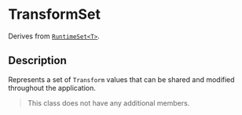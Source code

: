 # TransformSet

Derives from [`RuntimeSet<T>`](runtime-set.md).

## Description

Represents a set of `Transform` values that can be shared and modified throughout the application.

> This class does not have any additional members.
